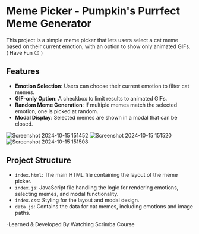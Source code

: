 # Meme Picker - Pumpkin's Purrfect Meme Generator

This project is a simple meme picker that lets users select a cat meme based on their current emotion, with an option to show only animated GIFs. ( Have Fun 😉 )

## Features

- **Emotion Selection**: Users can choose their current emotion to filter cat memes.
- **GIF-only Option**: A checkbox to limit results to animated GIFs.
- **Random Meme Generation**: If multiple memes match the selected emotion, one is picked at random.
- **Modal Display**: Selected memes are shown in a modal that can be closed.

![Screenshot 2024-10-15 151452](https://github.com/user-attachments/assets/bcff6669-fe46-41dd-b809-2f6f9ce6ea86)
![Screenshot 2024-10-15 151520](https://github.com/user-attachments/assets/f9171652-8ff7-4307-bdbf-3e9d289eea05)
![Screenshot 2024-10-15 151508](https://github.com/user-attachments/assets/86dcc7ce-3068-463c-a5dc-84665a38ab47)

## Project Structure

- `index.html`: The main HTML file containing the layout of the meme picker.
- `index.js`: JavaScript file handling the logic for rendering emotions, selecting memes, and modal functionality.
- `index.css`: Styling for the layout and modal design.
- `data.js`: Contains the data for cat memes, including emotions and image paths.

-Learned & Developed By Watching Scrimba Course
